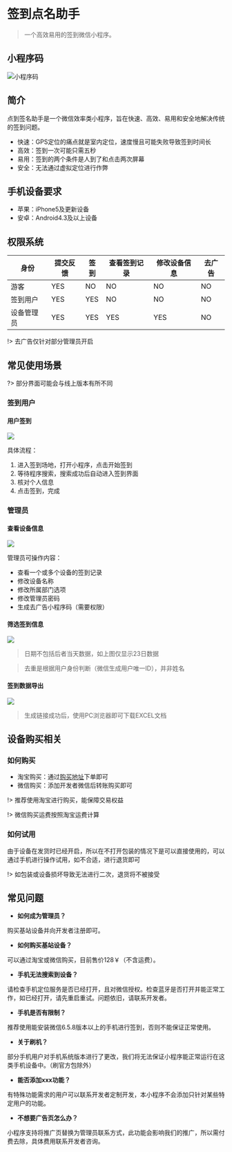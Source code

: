 # 签到点名助手

> 一个高效易用的签到微信小程序。

## 小程序码

![小程序码](https://github.com/Fndroid/beacon_docs/blob/master/imgs/mpcode.jpg?raw=true)

## 简介

点到签名助手是一个微信效率类小程序，旨在快速、高效、易用和安全地解决传统的签到问题。

- 快速：GPS定位的痛点就是室内定位，速度慢且可能失败导致签到时间长
- 高效：签到一次可能只需五秒
- 易用：签到的两个条件是人到了和点击两次屏幕
- 安全：无法通过虚拟定位进行作弊

## 手机设备要求

- 苹果：iPhone5及更新设备
- 安卓：Android4.3及以上设备

## 权限系统

|身份|提交反馈|签到|查看签到记录|修改设备信息|去广告|
|-|-|-|-|-|-|
|游客|YES|NO|NO|NO|NO|
|签到用户| YES|YES|NO|NO|NO|
|设备管理员|YES|YES|YES|YES|NO|

!> 去广告仅针对部分管理员开启

## 常见使用场景

?> 部分界面可能会与线上版本有所不同

### 签到用户

#### 用户签到

![](https://github.com/Fndroid/beacon_docs/blob/master/imgs/use.jpg?raw=true)

具体流程：
1. 进入签到场地，打开小程序，点击开始签到
2. 等待程序搜索，搜索成功后自动进入签到界面
3. 核对个人信息
4. 点击签到，完成

### 管理员

#### 查看设备信息

![](https://github.com/Fndroid/beacon_docs/blob/master/imgs/use2.jpg?raw=true)

管理员可操作内容：
- 查看一个或多个设备的签到记录
- 修改设备名称
- 修改所属部门选项
- 修改管理员密码
- 生成去广告小程序码（需要权限）

#### 筛选签到信息

![](https://github.com/Fndroid/beacon_docs/blob/master/imgs/use3.jpg?raw=true)

> 日期不包括后者当天数据，如上图仅显示23日数据

> 去重是根据用户身份判断（微信生成用户唯一ID），并非姓名

#### 签到数据导出

![](https://github.com/Fndroid/beacon_docs/blob/master/imgs/use4.jpg?raw=true)

> 生成链接成功后，使用PC浏览器即可下载EXCEL文档

## 设备购买相关

### 如何购买

- 淘宝购买：通过[购买地址](https://item.taobao.com/item.htm?spm=a1z38n.10677092.0.0.e24a1debwWkPsQ&id=560533511786)下单即可
- 微信购买：添加开发者微信后转账购买即可

!> 推荐使用淘宝进行购买，能保障交易权益

!> 微信购买运费按照淘宝运费计算

### 如何试用

由于设备在发货时已经开启，所以在不打开包装的情况下是可以直接使用的，可以通过手机进行操作试用，如不合适，进行退货即可

!> 如包装或设备损坏导致无法进行二次，退货将不被接受

## 常见问题

- **如何成为管理员？**

 购买基站设备并向开发者注册即可。
- **如何购买基站设备？**

 可以通过淘宝或微信购买，目前售价128￥（不含运费）。

- **手机无法搜索到设备？**

 请检查手机定位服务是否已经打开，且对微信授权。检查蓝牙是否打开并能正常工作，如已经打开，请先重启重试。问题依旧，请联系开发者。
-  **手机是否有限制？**

 推荐使用能安装微信6.5.8版本以上的手机进行签到，否则不能保证正常使用。
- **关于刷机？**

 部分手机用户对手机系统版本进行了更改，我们将无法保证小程序能正常运行在这类手机设备中。（刷官方包除外）
- **能否添加xxx功能？**

 有特殊功能需求的用户可以联系开发者定制开发，本小程序不会添加只针对某些特定用户的功能。
- **不想要广告页怎么办？**

 小程序支持将推广页替换为管理员联系方式，此功能会影响我们的推广，所以需付费去除，具体费用联系开发者咨询。

